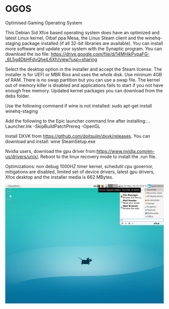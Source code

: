 # OGOS
Optimised Gaming Operating System

This Debian Sid Xfce based operating system does have an optimized and latest Linux kernel, Oibaf ppa Mesa, the Linux Steam client and the winehq-staging package installed (if all 32-bit libraries are available). You can install more software and update your system with the Synaptic program. You can download the iso file:
https://drive.google.com/file/d/14MHikPvpaFG-_6L5g4DbHFdyQheiL6Xh/view?usp=sharing

Select the desktop option in the installer and accept the Steam license. The installer is for UEFI or MBR Bios and uses the whole disk. Use mininum 4GB of RAM. There is no swap partition but you can use a swap file. The kernel out of memory killer is disabled and applications fails to start if you not have enough free memory. Updated kernel packages you can download from the debs folder.

Use the following command if wine is not installed: sudo apt-get install winehq-staging

Add the following to the Epic launcher command line after installing:... Launcher.lnk -SkipBuildPatchPrereq -OpenGL

Install DXVK from https://github.com/doitsujin/dxvk/releases.
You can download and install: wine SteamSetup.exe 

Nvidia users, download the gpu driver from:https://www.nvidia.com/en-us/drivers/unix/.
Reboot to the linux recovery mode to install the .run file.

Optimizations: non debug 1000HZ timer kernel, schedutil cpu governor, mitigations are disabled, limited set of device drivers, latest gpu drivers, Xfce desktop and the installer media is 662 MBytes. 

![Ogos Screenshot](https://github.com/debiangamer/OGOS/blob/master/screenshot2k.png)
